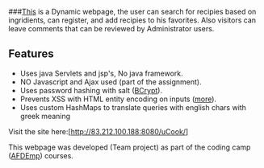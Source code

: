 
###[This] is a Dynamic webpage, the user can search for recipies based on ingridients, can register, and add recipies to his favorites. Also visitors can leave comments that can be reviewed by Administrator users.


## Features
  - Uses java Servlets and jsp's, No java framework.
  - NO Javascript and Ajax used (part of the assignment).
  - Uses password hashing with salt ([BCrypt]).
  - Prevents XSS with HTML entity encoding on inputs ([more]).
  - Uses custom HashMaps to translate queries with english chars with greek meaning


Visit the site here:[http://83.212.100.188:8080/uCook/]

This webpage was developed (Team project) as part of the coding camp ([AFDEmp]) courses.


[AFDEmp]: <http://www.afdemp.org/>
[BCrypt]: <http://www.mindrot.org/projects/jBCrypt/>
[more]: <https://www.owasp.org/index.php/XSS_(Cross_Site_Scripting)_Prevention_Cheat_Sheet#RULE_.231_-_HTML_Escape_Before_Inserting_Untrusted_Data_into_HTML_Element_Content>
[This]: <http://83.212.100.188:8080/uCook/>
[http://83.212.100.188:8080/uCook/]: <http://83.212.100.188:8080/uCook/>